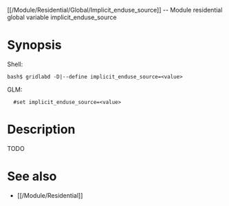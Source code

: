 [[/Module/Residential/Global/Implicit_enduse_source]] -- Module residential global variable implicit_enduse_source

# Synopsis
Shell:
~~~
bash$ gridlabd -D|--define implicit_enduse_source=<value>
~~~
GLM:
~~~
  #set implicit_enduse_source=<value>
~~~

# Description

TODO

# See also
* [[/Module/Residential]]
